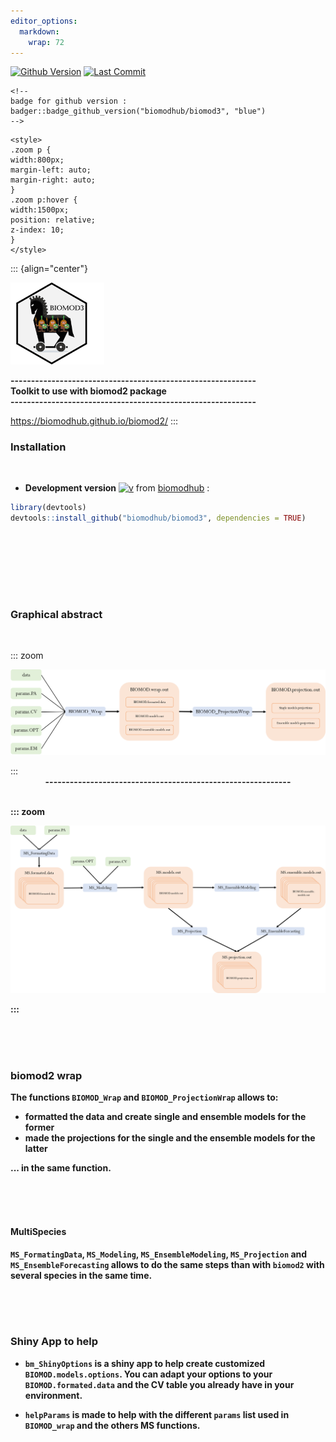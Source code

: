 ```yaml
---
editor_options: 
  markdown: 
    wrap: 72
---
```


[![Github
Version](https://img.shields.io/badge/devel%20version-0.1-blue.svg)](https://github.com/biomodhub/biomod3)
[![Last
Commit](https://img.shields.io/github/last-commit/biomodhub/biomod3.svg)](https://github.com/biomodhub/biomod3/commits/master)

<!-- [![Download](http://cranlogs.r-pkg.org/badges/grand-total/biomod2?color=yellow)](https://cran.r-project.org/package=segclust2d) -->

```{=html}
<!-- 
badge for github version :
badger::badge_github_version("biomodhub/biomod3", "blue") 
-->
```
```{=html}
<style>
.zoom p {
width:800px;
margin-left: auto;
margin-right: auto;
}
.zoom p:hover {
width:1500px;
position: relative;
z-index: 10;
}
</style>
```
::: {align="center"}
<p><img src="articles/pictures/LogoBiomod3.png" alt="Logo biomod3" width="150px"/></img></p>

<b>------------------------------------------------------------<br/>
Toolkit to use with biomod2 package <br/>
------------------------------------------------------------<br/> </b>

<https://biomodhub.github.io/biomod2/>
:::

### <i class="fas fa-tools"></i> Installation

<br/>

-   **Development version**
    [![v](https://img.shields.io/badge/devel%20version-0.1-blue.svg)](https://github.com/biomodhub/biomod3)
    from [biomodhub](https://github.com/biomodhub/biomod3) :

``` r
library(devtools)
devtools::install_github("biomodhub/biomod3", dependencies = TRUE)
```

<br/><br/><br/>

<br/><br/>

### <i class="fa-solid fa-image"></i> Graphical abstract

<br/>

::: zoom
<p><img src="articles/pictures/abstract_wrap.png" alt="Main workflow"/></img></p>
:::

<br/>
<div align="center">
<b>------------------------------------------------------------<br/>
</div>
<br/>

::: zoom
<p><img src="articles/pictures/abstract_multispecies.png" alt="Main workflow"/></img></p>
:::

<br/><br/><br/>



### <i class="fa-solid fa-gift"></i> biomod2 wrap

The functions `BIOMOD_Wrap` and `BIOMOD_ProjectionWrap` allows to: 

 - formatted the data and create single and ensemble models for the
former 
 - made the projections for the single and the ensemble models for
the latter 

... in the same function.

<br/><br/><br/>

#### <i class="fa-brands fa-files-pinwheel"></i> MultiSpecies

`MS_FormatingData`, `MS_Modeling`, `MS_EnsembleModeling`,
`MS_Projection` and `MS_EnsembleForecasting` allows to do the same steps
than with `biomod2` with several species in the same time.

<br/><br/><br/>

### <i class="fa-regular fa-gem"></i> Shiny App to help

- `bm_ShinyOptions` is a shiny app to help create customized `BIOMOD.models.options`.
You can adapt your options to your `BIOMOD.formated.data` and the CV table you already have in your environment.

- `helpParams` is made to help with the different `params` list used in `BIOMOD_wrap` and the others
MS functions. 





<br/><br/>

<br/><br/>
